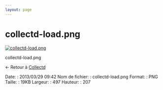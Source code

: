 ```yaml
---
layout: page
---
```


collectd-load.png
=================

[![collectd-load.png](/assets/media/collectd-load.png@cache=&w=497&h=207 "collectd-load.png")](/assets/media/collectd-load.png@cache= "Afficher le fichier original")

collectd-load.png

← Retour à
[Collectd](../nagios/integration/collectd.html "nagios:integration:collectd")

Date:
:   2013/03/29 09:42
Nom de fichier:
:   collectd-load.png
Format:
:   PNG
Taille:
:   19KB
Largeur:
:   497
Hauteur:
:   207

